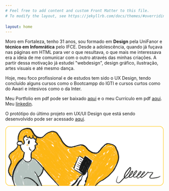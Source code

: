 ```yaml
---
# Feel free to add content and custom Front Matter to this file.
# To modify the layout, see https://jekyllrb.com/docs/themes/#overriding-theme-defaults

layout: home
---
```

 Moro em Fortaleza, tenho 31 anos, sou formado em <b>Design</b> pela UniFanor e <b>técnico em Infomrática</b> pelo IFCE. Desde a adolescência, quando já fuçava nas páginas em HTML para ver o que resultava, o que mais me interessava era a ideia de me comunicar com o outro através das minhas criações. A partir dessa motivação já estudei "webdesign", design gráfico, ilustração, artes visuais e até mesmo dança.
 
Hoje, meu foco profissional e de estudos tem sido o UX Design, tendo concluído alguns cursos como o Bootcampp do IGTI e cursos curtos como do Awari e intesivos como o da Inter.

Meu Portfolio em pdf pode ser baixado [aqui](/files/DanielNevesPortfolio.pdf) e o meu Currículo em pdf [aqui](/files/Daniel_Neves_Curriculo.pdf.pdf). Meu <a href="https://www.linkedin.com/in/nevesdaniel/?locale=pt_BR">linkedin</a>.

O protótipo do último projeto em UX/UI Design que está sendo desenvolvido pode ser acessado <a href="https://www.figma.com/proto/4UoVc9nPiFQra53osCHtbp/Leeeer-Daniel-Neves?page-id=0%3A1&node-id=2%3A2&viewport=-1636%2C289%2C2&scaling=scale-down&starting-point-node-id=2%3A2&show-proto-sidebar=1">aqui</a>.

<a href="https://www.figma.com/proto/4UoVc9nPiFQra53osCHtbp/Leeeer-Daniel-Neves?page-id=0%3A1&node-id=2%3A2&viewport=-1636%2C289%2C2&scaling=scale-down&starting-point-node-id=2%3A2&show-proto-sidebar=1"><img src="/files/img/leer.png" /></a>